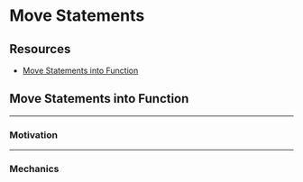 # Move Statements


## Resources

- [Move Statements into Function](https://memberservices.informit.com/my_account/webedition/9780135425664/html/movestatementsintofunction.html)


## Move Statements into Function

---
### Motivation




---
### Mechanics
